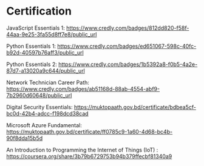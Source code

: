 # Certification
JavaScript Essentials 1: https://www.credly.com/badges/812dd820-f58f-44aa-9e25-3fa55d8ff7e8/public_url

Python Essentials 1: https://www.credly.com/badges/ed651067-598c-40fc-b92d-40597b76aff3/public_url

Python Essentials 2: https://www.credly.com/badges/1b5392a8-f0b5-4a2e-87d7-a13020a9c644/public_url

Network Technician Career Path: https://www.credly.com/badges/ab51168d-88ab-4554-abf9-7b2960d60648/public_url

Digital Security Essentials: https://muktopaath.gov.bd/certificate/bdbea5cf-bc0d-42b4-adcc-f198dcd38cad

Microsoft Azure Fundamental: https://muktopaath.gov.bd/certificate/ff0785c9-1a60-4d68-bc4b-90f8dda15b5d

An Introduction to Programming the Internet of Things (IoT) : https://coursera.org/share/3b79b6729753b94b379ffecbf81340a9

